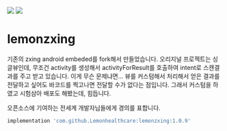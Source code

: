 [![](https://jitpack.io/v/Lemonhealthcare/lemonzxing.svg)](https://jitpack.io/#Lemonhealthcare/lemonzxing)
[![](https://jitci.com/gh/Lemonhealthcare/lemonzxing/svg)](https://jitci.com/gh/Lemonhealthcare/lemonzxing)


# lemonzxing

기존의 zxing android embeded를 fork해서 만들었습니다.
오리지널 프로젝트는 싱글뷰인데, 무조건 activity를 생성해서 activityForResult를 호출하여 intent로 스캔결과를 주고 받고 있습니다.
이게 무슨 문제냐면... 뷰를 커스텀해서 처리해서 얻은 결과를 전달하고 싶어도 바코드를 찍고나면 전달할 수가 없다는 점입니다.
그래서 커스텀을 하였고 시험삼아 배포도 해봤는데, 힘듭니다.

오픈소스에 기여하는 전세계 개발자님들에게 경의를 표합니다.

```gradle
implementation 'com.github.Lemonhealthcare:lemonzxing:1.0.9'
```
